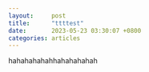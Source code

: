 ```yaml
---
layout:		post
title:		"ttttest"
date:		2023-05-23 03:30:07 +0800
categories:	articles
---
```

hahahahahahhahahahahah